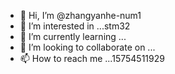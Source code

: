 - 👋 Hi, I’m @zhangyanhe-num1
- 👀 I’m interested in ...stm32
- 🌱 I’m currently learning ...
- 💞️ I’m looking to collaborate on ...
- 📫 How to reach me ...15754511929

<!---
zhangyanhe-num1/zhangyanhe-num1 is a ✨ special ✨ repository because its `README.md` (this file) appears on your GitHub profile.
You can click the Preview link to take a look at your changes.
--->
